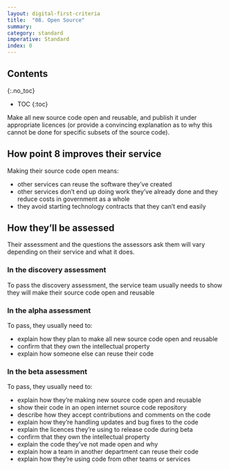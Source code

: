 ```yaml
---
layout: digital-first-criteria
title:  "08. Open Source"
summary:
category: standard
imperative: Standard
index: 0
---
```


## Contents
{:.no_toc}
* TOC
{:toc}
<!--TOC max3-->

Make all new source code open and reusable, and publish it under appropriate licences (or provide a convincing explanation as to why this cannot be done for specific subsets of the source code).

## How point 8 improves their service

Making their source code open means:

* other services can reuse the software they’ve created
* other services don’t end up doing work they’ve already done and they reduce costs in government as a whole
* they avoid starting technology contracts that they can’t end easily

## How they’ll be assessed

Their assessment and the questions the assessors ask them will vary depending on their service and what it does.

### In the discovery assessment

To pass the discovery assessment, the service team usually needs to show they will make their source code open and reusable

### In the alpha assessment

To pass, they usually need to:

* explain how they plan to make all new source code open and reusable
* confirm that they own the intellectual property
* explain how someone else can reuse their code

### In the beta assessment

To pass, they usually need to:

* explain how they’re making new source code open and reusable
* show their code in an open internet source code repository
* describe how they accept contributions and comments on the code
* explain how they’re handling updates and bug fixes to the code
* explain the licences they’re using to release code during beta
* confirm that they own the intellectual property
* explain the code they’ve not made open and why
* explain how a team in another department can reuse their code
* explain how they’re using code from other teams or services
